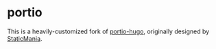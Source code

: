 # portio

This is a heavily-customized fork of
[portio-hugo](https://github.com/StaticMania/portio-hugo), originally designed
by [StaticMania](https://www.staticmania.com/).
